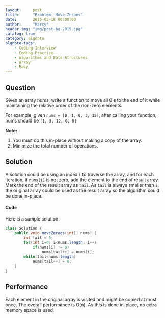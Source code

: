 ```yaml
---
layout:     post
title:      "Problem: Move Zeroes"
date:       2015-02-18 00:00:00
author:     "Marcy"
header-img: "img/post-bg-2015.jpg"
catalog: true
category: algnote
algnote-tags:
    - Coding Interview
    - Coding Practice
    - Algorithms and Data Structures
    - Array
    - Easy
---
```


## Question

Given an array nums, write a function to move all 0's to the end of it while maintaining the relative order of the non-zero elements.

For example, given `nums = [0, 1, 0, 3, 12]`, after calling your function, nums should be `[1, 3, 12, 0, 0]`.

**Note:**
1. You must do this in-place without making a copy of the array.
2. Minimize the total number of operations.


## Solution

A solution could be using an index `i` to traverse the array, and for each iteration, if `nums[i]` is not zero, add the element to the end of result array. Mark the end of the result array as `tail`. As `tail` is always smaller than `i`, the original array could be used as the result array so the algorithm could be done in-place.

#### Code

Here is a sample solution.

```java
class Solution {
    public void moveZeroes(int[] nums) {
        int tail = 0;
        for(int i=0; i<nums.length; i++) 
            if(nums[i] != 0) 
                nums[tail++] = nums[i];
        while(tail<nums.length) 
            nums[tail++] = 0;
    }
}
```

## Performance

Each element in the original array is visited and might be copied at most once. The overall performance is O(n). As this is done in-place, no extra memory space is used.
